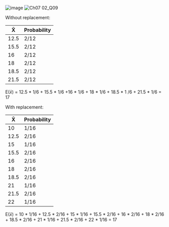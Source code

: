 ![image](https://github.com/user-attachments/assets/bc3da5b8-fbec-48ea-aafe-239885fe720b)
![Ch07 02_Q09](https://github.com/user-attachments/assets/b1bcc634-c5ae-411d-a153-3702da2458b8)

Without replacement:

| X̄   | Probability |
|------|-------------|
| 12.5 | 2/12        |
| 15.5 | 2/12        |
| 16   | 2/12        |
| 18   | 2/12        |
| 18.5 | 2/12        |
| 21.5 | 2/12        |

E($\bar{x}$) = 12.5 * 1/6 + 15.5 * 1/6 +16 * 1/6 + 18 * 1/6 + 18.5 * 1 /6 + 21.5 * 1/6 = 17


With replacement:

| X̄   | Probability |
|------|-------------|
| 10   | 1/16        |
| 12.5 | 2/16        |
| 15   | 1/16        |
| 15.5 | 2/16        |
| 16   | 2/16        |
| 18   | 2/16        |
| 18.5 | 2/16        |
| 21   | 1/16        |
| 21.5 | 2/16        |
| 22   | 1/16        |

E($\bar{x}$) = 10 * 1/16 + 12.5 * 2/16 + 15 * 1/16 + 15.5 * 2/16 + 16 * 2/16 + 18 * 2/16 + 18.5 * 2/16 + 21 * 1/16 + 21.5 * 2/16 + 22 * 1/16  = 17

